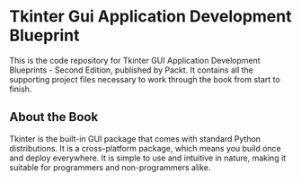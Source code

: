 # Tkinter Gui Application Development Blueprint
This is the code repository for Tkinter GUI Application Development Blueprints - Second Edition, published by Packt. It contains all the supporting project files necessary to work through the book from start to finish.

## About the Book
Tkinter is the built-in GUI package that comes with standard Python distributions. It is a cross-platform package, which means you build once and deploy everywhere. It is simple to use and intuitive in nature, making it suitable for programmers and non-programmers alike.
